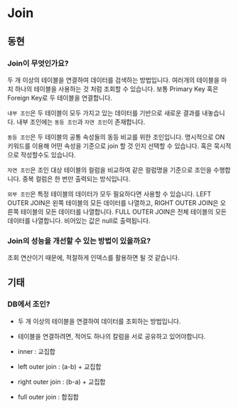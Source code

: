 # Join

## 동현

### Join이 무엇인가요?

두 개 이상의 테이블을 연결하여 데이터를 검색하는 방법입니다. 여러개의 테이블을 마치 하나의 테이블을 사용하는 것 처럼 조회할 수 있습니다. 보통 Primary Key 혹은 Foreign Key로 두 테이블을 연결합니다.

`내부 조인`은 두 테이블이 모두 가지고 있는 데이터를 기반으로 새로운 결과를 내놓습니다. 내부 조인에는 `동등 조인`과 `자연 조인`이 존재합니다. 

`동등 조인`은 두 테이블의 공통 속성들의 동등 비교를 위한 조인입니다. 명시적으로 ON 키워드를 이용해 어떤 속성을 기준으로 join 할 것 인지 선택할 수 있습니다. 혹은 묵시적으로 작성할수도 있습니다.

`자연 조인`은 조인 대상 테이블의 컬럼을 비교하여 같은 컬럼명을 기준으로 조인을 수행합니다. 중복 컬럼은 한 번만 출력되는 방식입니다.

`외부 조인`은 특정 테이블의 데이터가 모두 필요하다면 사용할 수 있습니다.
LEFT OUTER JOIN은 왼쪽 테이블의 모든 데이터를 나열하고, RIGHT OUTER JOIN은 오른쪽 테이블의 모든 데이터를 나열합니다. FULL OUTER JOIN은 전체 테이블의 모든 데이터를 나열합니다. 비어있는 값은 null로 출력됩니다.

### Join의 성능을 개선할 수 있는 방법이 있을까요?

조회 연산이기 때문에, 적절하게 인덱스를 활용하면 될 것 같습니다.


## 기태

### DB에서 조인?
- 두 개 이상의 테이블을 연결하여 데이터를 조회하는 방법입니다.
- 테이블을 연결하려면, 적어도 하나의 칼럼을 서로 공유하고 있어야합니다.

- inner : 교집합
- left outer join : (a-b) + 교집합
- right outer join : (b-a) + 교집합
- full outer join : 합집합